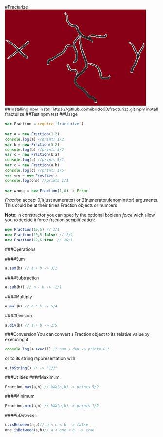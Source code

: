 #Fracturize
![Fracturize Logo](fracturize.png)
##Installing
        npm install https://github.com/ibrido90/fracturize.git
        npm install fracturize
##Test
        npm test
##Usage
```js
var Fraction = require('fracturize')

var a = new Fraction(1,2)
console.log(a) //prints 1/2
var b = new Fraction(5,2)
console.log(b) //prints 5/2
var c = new Fraction(b,a)
console.log(c) //prints 5/1
var c = new Fraction(a,b)
console.log(c) //prints 1/5
var one = new Fraction()
console.log(one) //prints 1/1

var wrong = new Fraction(1,0) -> Error
```
*Fraction* accept 0,1(just numerator) or 2(numerator,denominator) arguments. This could be at their times Fraction objects or numbers

**Note:** in constructor you can specify the optional boolean *force* wich allow you to decide if force fraction semplification:
```js
new Fraction(10,5) // 2/1
new Fraction(10,5,false) // 2/1
new Fraction(10,5,true) // 10/5
```
###Operations

####Sum
```js
a.sum(b) // a + b -> 3/1
```
####Subtraction
```js
a.sub(b)) // a - b -> -2/1
```
####Multiply
```js
a.mul(b) // a * b -> 5/4
```
####Division
```js
a.div(b) // a / b -> 1/5
```
###Conversion
You can convert a Fraction object to its relative value by executing it
```js
console.log(a.exec()) // num / den -> prints 0.5
```
or to its string rappresentation with
```js
a.toString() // -> "1/2"
```
###Utilities
####Maximum
```js
Fraction.max(a,b) // MAX(a,b) -> prints 5/2
```
####Minimum
```js
Fraction.min(a,b) // MAX(a,b) -> prints 1/2
```
####isBetween
```js
c.isBetween(a,b)// a < c < b  -> false
one.isBetween(a,b)// a < one < b  -> true
```
